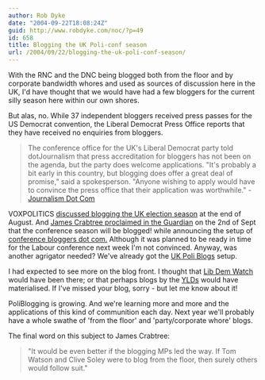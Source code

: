 ```yaml
---
author: Rob Dyke
date: "2004-09-22T18:08:24Z"
guid: http://www.robdyke.com/noc/?p=49
id: 658
title: Blogging the UK Poli-conf season
url: /2004/09/22/blogging-the-uk-poli-conf-season/
---
```

With the RNC and the DNC being blogged both from the floor and by corporate bandwidth whores and used as sources of discussion here in the UK, I'd have thought that we would have had a few bloggers for the current silly season here within our own shores.

But alas, no. While 37 independent bloggers received press passes for the US Democrat convention, the Liberal Democrat Press Office reports that they have received no enquiries from bloggers.

> The conference office for the UK's Liberal Democrat party told dotJournalism that press accreditation for bloggers has not been on the agenda, but the party does welcome applications. "It's probably a bit early in this country, but blogging does offer a great deal of promise," said a spokesperson. "Anyone wishing to apply would have to convince the press office that their application was worthwhile." - [Journalism Dot Com](http://www.journalism.co.uk/news/story1020.shtml)

VOXPOLITICS [discussed blogging the UK election season](http://www.voxpolitics.com/weblog/archives/000479.html) at the end of August. And [James Crabtree proclaimed in the Guardian](http://www.guardian.co.uk/online/story/0,3605,1294997,00.html) on the 2nd of Sept that the conference season will be blogged! while announcing the setup of [conference bloggers dot com.](http://www.conferencebloggers.com/) Although it was planned to be ready in time for the Labour conference next week I'm not convinced. Anyway, was another agrigator needed? We've already got the [UK Poli Blogs](http://www.voidstar.com/ukpoliblog/) setup.

I had expected to see more on the blog front. I thought that [Lib Dem Watch](http://libdemwatch.blogspot.com/) would have been there; or that perhaps blogs by the [YLDs](http://www.ldys.org.uk/web/) would have materialised. If I've missed your blog, sorry - but let me know about it!

PoliBlogging is growing. And we're learning more and more and the applications of this kind of communition each day. Next year we'll probably have a whole swathe of 'from the floor' and 'party/corporate whore' blogs. 

The final word on this subject to James Crabtree:

> "It would be even better if the blogging MPs led the way. If Tom Watson and Clive Soley were to blog from the floor, then surely others would follow suit."